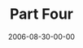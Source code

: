 ---
layout: message
category: message
series: "Next Level: Greg Boyd"
title: "Part Four"
date: 2006-08-30-00-00
message_id: 531
audio: "http://s3.amazonaws.com/crossroadsaudiomessages/KingdomNL4.mp3"
audio-duration: "47:18"
flag: "N"
---
